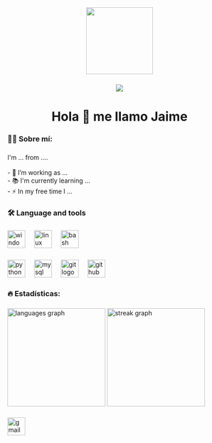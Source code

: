<!-- ![Top Langs](https://github-readme-stats.vercel.app/api/top-langs/?username=Jaime-Moranchel&langs_count=8&theme=dracula) -->

<div align="center">
  <img height="150" src="https://camo.githubusercontent.com/62da68eb62b1e5f175f7d1f0191dd89a653d7908feb22d37d4a0ab07365d6791/68747470733a2f2f6d656469612e67697068792e636f6d2f6d656469612f4d3967624264396e6244724f5475314d71782f67697068792e676966"  />
</div>

###

<div align="center">
  <img src="https://visitor-badge.laobi.icu/badge?page_id=Jaime-Moranchel.Jaime-Moranchel&"  />
</div>

###

<h1 align="center">Hola 👋 me llamo Jaime</h1>

###

<h3 align="left">👩‍💻  Sobre mí:</h3>

###

<p align="left">I'm ... from ....<br><br>- 🔭 I’m working as ...<br>- 📚 I'm currently learning ...<br>- ⚡ In my free time I ...</p>

###

<h3 align="left">🛠 Language and tools</h3>

###

<div align="left">
  <img src="https://cdn.jsdelivr.net/gh/devicons/devicon/icons/windows8/windows8-original.svg" height="40" alt="windows8 logo"  />
  <img width="12" />
  <img src="https://cdn.jsdelivr.net/gh/devicons/devicon/icons/linux/linux-original.svg" height="40" alt="linux logo"  />
  <img width="12" />
  <img src="https://cdn.jsdelivr.net/gh/devicons/devicon/icons/bash/bash-original.svg" height="40" alt="bash logo"  />
</div>

###

<div align="left">
  <img src="https://cdn.jsdelivr.net/gh/devicons/devicon/icons/python/python-original.svg" height="40" alt="python logo"  />
  <img width="12" />
  <img src="https://cdn.jsdelivr.net/gh/devicons/devicon/icons/mysql/mysql-original.svg" height="40" alt="mysql logo"  />
  <img width="12" />
  <img src="https://cdn.jsdelivr.net/gh/devicons/devicon/icons/git/git-original.svg" height="40" alt="git logo"  />
  <img width="12" />
  <img src="https://cdn.jsdelivr.net/gh/devicons/devicon/icons/github/github-original.svg" height="40" alt="github logo"  />
</div>

###

<h3 align="left">🔥   Estadísticas:</h3>

###

<div align="left">
  <img src="https://github-readme-stats.vercel.app/api/top-langs?username=Jaime-Moranchel&locale=es&hide_title=false&layout=compact&card_width=320&langs_count=5&theme=github_dark&hide_border=false&order=2" height="220" alt="languages graph"  />
  <img src="https://streak-stats.demolab.com?user=Jaime-Moranchel&locale=en&mode=daily&theme=github_dark&hide_border=false&border_radius=5&order=3" height="220" alt="streak graph"  />
</div>

###

<div align="left">
  <a href="mailto:jaimemoranchelpina@gmail.com" target="_blank">
    <img src="https://img.shields.io/static/v1?message=Email%20personal&logo=gmail&label=(respuesta%20lenta)&color=D14836&logoColor=white&labelColor=&style=for-the-badge" height="40" alt="gmail logo"  />
  </a>
</div>

###